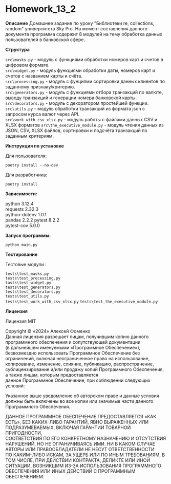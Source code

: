 # Homework_13_2

**Описание**
Домашнее задание по уроку "Библиотеки re, collections, random" университета Sky Pro.
На момент составления данного документа программа содержит 8 модулей на тему обработка данных пользователей в банковской сфере.


**Структура**

 `src\masks.py` - модуль с функциями обработки номеров карт и счетов в цифровом формате.  
 `src\widget.py` - модуль функциями обработки даты, номеров карт и счетов с названием карты и счёта.  
 `src\processing.py` - модуль с фунциями сортировки данных клиентов по заданному признаку/критерию.  
 `src\generators.py` - модуль с функциями отбора транзакций по валюте, выводу транзакций и генерации номера банковской карты.  
 `src\decorators.py` - модуль с декоратором простейшей функции.  
 `src\utils.py` - модуль обработки транзакций из формата json с запросом курса валют через API.  
 `src\work_with_csv_xlsx.py` - модуль работы с файлами данных CSV и XLSX форматов
 `src\the_executive_module.py` - модуль чтения данных из JSON, CSV, XLSX файлов, сортировки и подсчёта транзакций по заданным критериям.  

**Инструкция по установке**

Для пользователя:

`poetry install --no-dev`

Для разработчика:

`poetry install`

**Зависимости:**

 python 3.12.4  
 requests 2.32.3  
 python-dotenv 1.0.1  
 pandas 2.2.2
 pytest 8.2.2  
 pytest-cov 5.0.0  

**Запуск программы:**

`python main.py`

**Тестирование**

 Тестовые модули :

  `tests\test_masks.py`   
  `tests\test_processing.py`  
  `tasts\test_widget.py`  
  `tests\test_generators.py`   
  `tests\test_decorators.py`  
  `tests\test_utils.py`   
  `tests\test_work_with_csv_xlsx.py`
  `tests\test_the_executive_module.py`
  

**Лицензия**

Лицензия MIT  

Copyright © «2024» Алексей Фоменко  
Данная лицензия разрешает лицам, получившим копию данного программного обеспечения и сопутствующей документации  
(в дальнейшем именуемыми «Программное Обеспечение»), безвозмездно использовать Программное Обеспечение без ограничений, включая неограниченное право на использование,  
копирование, изменение, слияние, публикацию, распространение, сублицензирование и/или продажу копий Программного Обеспечения, а также лицам, которым предоставляется  
данное Программное Обеспечение, при соблюдении следующих условий:

Указанное выше уведомление об авторском праве и данные условия должны быть включены во все копии или значимые части данного Программного Обеспечения.

ДАННОЕ ПРОГРАММНОЕ ОБЕСПЕЧЕНИЕ ПРЕДОСТАВЛЯЕТСЯ «КАК ЕСТЬ», БЕЗ КАКИХ-ЛИБО ГАРАНТИЙ, ЯВНО ВЫРАЖЕННЫХ ИЛИ ПОДРАЗУМЕВАЕМЫХ, ВКЛЮЧАЯ ГАРАНТИИ ТОВАРНОЙ ПРИГОДНОСТИ,  
СООТВЕТСТВИЯ ПО ЕГО КОНКРЕТНОМУ НАЗНАЧЕНИЮ И ОТСУТСТВИЯ НАРУШЕНИЙ, НО НЕ ОГРАНИЧИВАЯСЬ ИМИ. НИ В КАКОМ СЛУЧАЕ АВТОРЫ ИЛИ ПРАВООБЛАДАТЕЛИ НЕ НЕСУТ ОТВЕТСТВЕННОСТИ  
ПО КАКИМ-ЛИБО ИСКАМ, ЗА УЩЕРБ ИЛИ ПО ИНЫМ ТРЕБОВАНИЯМ, В ТОМ ЧИСЛЕ, ПРИ ДЕЙСТВИИ КОНТРАКТА, ДЕЛИКТЕ ИЛИ ИНОЙ СИТУАЦИИ, ВОЗНИКШИМ ИЗ-ЗА ИСПОЛЬЗОВАНИЯ ПРОГРАММНОГО  
ОБЕСПЕЧЕНИЯ ИЛИ ИНЫХ ДЕЙСТВИЙ С ПРОГРАММНЫМ ОБЕСПЕЧЕНИЕМ.
